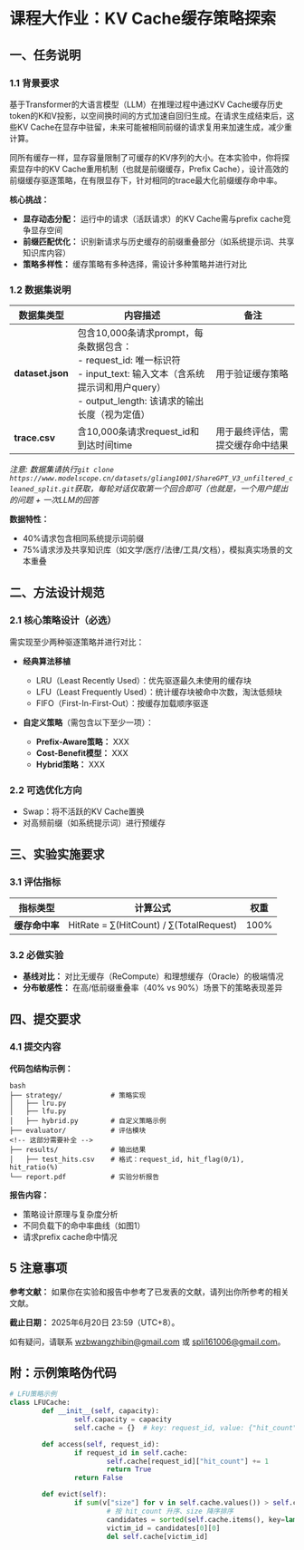 # 课程大作业：KV Cache缓存策略探索

## 一、任务说明

### 1.1 背景要求

基于Transformer的大语言模型（LLM）在推理过程中通过KV Cache缓存历史token的K和V投影，以空间换时间的方式加速自回归生成。在请求生成结束后，这些KV Cache在显存中驻留，未来可能被相同前缀的请求复用来加速生成，减少重计算。

同所有缓存一样，显存容量限制了可缓存的KV序列的大小。在本实验中，你将探索显存中的KV Cache重用机制（也就是前缀缓存，Prefix Cache），设计高效的前缀缓存驱逐策略，在有限显存下，针对相同的trace最大化前缀缓存命中率。

**核心挑战：**

- **显存动态分配：** 运行中的请求（活跃请求）的KV Cache需与prefix cache竞争显存空间
- **前缀匹配优化：** 识别新请求与历史缓存的前缀重叠部分（如系统提示词、共享知识库内容）
- **策略多样性：** 缓存策略有多种选择，需设计多种策略并进行对比

### 1.2 数据集说明

| 数据集类型           | 内容描述                                                                                                                                 | 备注                         |
| -------------------- | ---------------------------------------------------------------------------------------------------------------------------------------- | ---------------------------- |
| **dataset.json** | 包含10,000条请求prompt，每条数据包含：<br>- request_id: 唯一标识符<br>- input_text: 输入文本（含系统提示词和用户query）<br>- output_length: 该请求的输出长度（视为定值） | 用于验证缓存策略        |
| **trace.csv**  | 含10,000条请求request_id和到达时间time    | 用于最终评估，需提交缓存命中结果 |

*注意: 数据集请执行`git clone https://www.modelscope.cn/datasets/gliang1001/ShareGPT_V3_unfiltered_cleaned_split.git`获取，每轮对话仅取第一个回合即可（也就是，一个用户提出的问题 + 一次LLM的回答*

**数据特性：**

- 40%请求包含相同系统提示词前缀
- 75%请求涉及共享知识库（如文学/医疗/法律/工具/文档），模拟真实场景的文本重叠

## 二、方法设计规范

### 2.1 核心策略设计（必选）

需实现至少两种驱逐策略并进行对比：

- **经典算法移植**
    - LRU（Least Recently Used）：优先驱逐最久未使用的缓存块
    - LFU（Least Frequently Used）：统计缓存块被命中次数，淘汰低频块
    - FIFO（First-In-First-Out）：按缓存加载顺序驱逐

- **自定义策略**（需包含以下至少一项）：
    - **Prefix-Aware策略：** XXX
    - **Cost-Benefit模型：** XXX
    - **Hybrid策略：** XXX

### 2.2 可选优化方向

- Swap：将不活跃的KV Cache置换
- 对高频前缀（如系统提示词）进行预缓存

## 三、实验实施要求

### 3.1 评估指标

| 指标类型     | 计算公式                                                                                                                      | 权重  |
| ------------ | ----------------------------------------------------------------------------------------------------------------------------- | ----- |
| **缓存命中率**   | HitRate = ∑(HitCount) / ∑(TotalRequest)                                                                                     | 100%   |

<!-- 这里可能需要修改为实际命中长度 -->
### 3.2 必做实验

- **基线对比：** 对比无缓存（ReCompute）和理想缓存（Oracle）的极端情况
- **分布敏感性：** 在高/低前缀重叠率（40% vs 90%）场景下的策略表现差异
<!-- - **消融实验：**  -->

## 四、提交要求

### 4.1 提交内容

**代码包结构示例：**

```
bash
├── strategy/            # 策略实现  
│   ├── lru.py  
│   ├── lfu.py
│   ├── hybrid.py        # 自定义策略示例  
├── evaluator/           # 评估模块  
<!-- 这部分需要补全 -->
├── results/             # 输出结果  
│   ├── test_hits.csv    # 格式：request_id, hit_flag(0/1), hit_ratio(%)  
└── report.pdf           # 实验分析报告
```

**报告内容：**

- 策略设计原理与复杂度分析
- 不同负载下的命中率曲线（如图1）
- 请求prefix cache命中情况

## 5 注意事项

**参考文献：** 如果你在实验和报告中参考了已发表的文献，请列出你所参考的相关文献。

**截止日期：** 2025年6月20日 23:59（UTC+8）。

如有疑问，请联系 wzbwangzhibin@gmail.com 或 spli161006@gmail.com。

## 附：示例策略伪代码

```python
# LFU策略示例  
class LFUCache:  
        def __init__(self, capacity):  
                self.capacity = capacity  
                self.cache = {}  # key: request_id, value: {"hit_count": int}  

        def access(self, request_id):  
                if request_id in self.cache:  
                        self.cache[request_id]["hit_count"] += 1  
                        return True  
                return False  

        def evict(self):  
                if sum(v["size"] for v in self.cache.values()) > self.capacity:  
                        # 按 hit_count 升序、size 降序排序  
                        candidates = sorted(self.cache.items(), key=lambda x: (x[1]["hit_count"], -x[1]["size"]))  
                        victim_id = candidates[0][0]  
                        del self.cache[victim_id]
```


